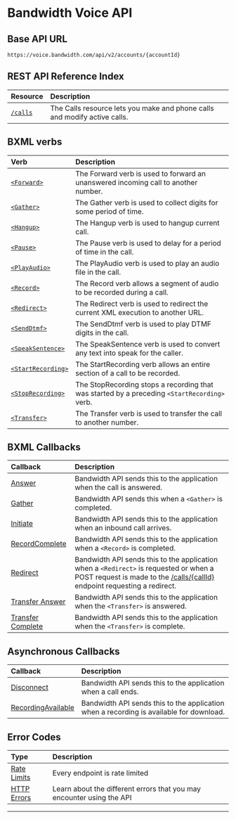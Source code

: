 # Bandwidth Voice API

## Base API URL
`https://voice.bandwidth.com/api/v2/accounts/{accountId}`

## REST API Reference Index

| Resource                           | Description                                                               |
|:-----------------------------------|:--------------------------------------------------------------------------|
| [`/calls`](methods/calls/about.md) | The Calls resource lets you make and phone calls and modify active calls. |


## BXML verbs

| Verb                                               | Description                                                                                  |
|:---------------------------------------------------|:---------------------------------------------------------------------------------------------|
| [`<Forward>`](bxml/verbs/forward.md)               | The Forward verb is used to forward an unanswered incoming call to another number.           |
| [`<Gather>`](bxml/verbs/gather.md)                 | The Gather verb is used to collect digits for some period of time.                           |
| [`<Hangup>`](bxml/verbs/hangup.md)                 | The Hangup verb is used to hangup current call.                                              |
| [`<Pause>`](bxml/verbs/pause.md)                   | The Pause verb is used to delay for a period of time in the call.                            |
| [`<PlayAudio>`](bxml/verbs/playAudio.md)           | The PlayAudio verb is used to play an audio file in the call.                                |
| [`<Record>`](bxml/verbs/record.md)                 | The Record verb allows a segment of audio to be recorded during a call.                      |
| [`<Redirect>`](bxml/verbs/redirect.md)             | The Redirect verb is used to redirect the current XML execution to another URL.              |
| [`<SendDtmf>`](bxml/verbs/sendDtmf.md)             | The SendDtmf verb is used to play DTMF digits in the call.                                   |
| [`<SpeakSentence>`](bxml/verbs/speakSentence.md)   | The SpeakSentence verb is used to convert any text into speak for the caller.                |
| [`<StartRecording>`](bxml/verbs/startRecording.md) | The StartRecording verb allows an entire section of a call to be recorded.                   |
| [`<StopRecording>`](bxml/verbs/stopRecording.md)   | The StopRecording stops a recording that was started by a preceding `<StartRecording>` verb. |
| [`<Transfer>`](bxml/verbs/transfer.md)             | The Transfer verb is used to transfer the call to another number.                            |

## BXML Callbacks

| Callback                                                | Description                                                                                                                                                                                            |
|:--------------------------------------------------------|:-------------------------------------------------------------------------------------------------------------------------------------------------------------------------------------------------------|
| [Answer](bxml/callbacks/answer.md)                      | Bandwidth API sends this to the application when the call is answered.                                                                                                                                 |
| [Gather](bxml/callbacks/gather.md)                      | Bandwidth API sends this when a `<Gather>` is completed.                                                                                                                                               |
| [Initiate](bxml/callbacks/initiate.md)                  | Bandwidth API sends this to the application when an inbound call arrives.                                                                                                                              |
| [RecordComplete](bxml/callbacks/recordComplete.md)      | Bandwidth API sends this to the application when a `<Record>` is completed.                                                                                                                            |
| [Redirect](bxml/callbacks/redirect.md)                  | Bandwidth API sends this to the application when a `<Redirect>` is requested or when a POST request is made to the [/calls/{callId}](methods/calls/postCallsCallId.md) endpoint requesting a redirect. |
| [Transfer Answer](bxml/callbacks/transferAnswer.md)     | Bandwidth API sends this to the application when the `<Transfer>` is answered.                                                                                                                         |
| [Transfer Complete](bxml/callbacks/transferComplete.md) | Bandwidth API sends this to the application when the `<Transfer>` is complete.                                                                                                                         |

## Asynchronous Callbacks
| Callback                                                         | Description                                                                             |
|:-----------------------------------------------------------------|:----------------------------------------------------------------------------------------|
| [Disconnect](bxml/callbacks/disconnect.md)                       | Bandwidth API sends this to the application when a call ends.                           |
| [RecordingAvailable](bxml/callbacks/recordingAvailable.md)       | Bandwidth API sends this to the application when a recording is available for download. |

## Error Codes
| Type                         | Description                                                           |
|:-----------------------------|:----------------------------------------------------------------------|
| [Rate Limits](rateLimits.md) | Every endpoint is rate limited                                        |
| [HTTP Errors](errors.md)     | Learn about the different errors that you may encounter using the API |

---
